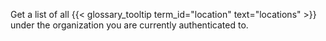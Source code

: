 Get a list of all {{< glossary_tooltip term_id="location" text="locations" >}} under the organization you are currently authenticated to.
